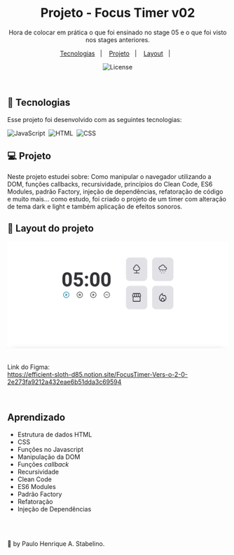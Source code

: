 <h1 align="center"> Projeto - Focus Timer v02</h1>

<p align="center">
Hora de colocar em prática o que foi ensinado no stage 05 e o que foi visto nos stages anteriores.

<p align="center">
  <a href="#-tecnologias">Tecnologias</a>&nbsp;&nbsp;&nbsp;|&nbsp;&nbsp;&nbsp;
  <a href="#-projeto">Projeto</a>&nbsp;&nbsp;&nbsp;|&nbsp;&nbsp;&nbsp;
  <a href="#-layout">Layout</a>&nbsp;&nbsp;&nbsp;|&nbsp;&nbsp;&nbsp;
</p>

<p align="center">
  <img alt="License" src="https://img.shields.io/static/v1?label=license&message=MIT&color=49AA26&labelColor=000000">
</p>

<br>

## 🚀 Tecnologias

Esse projeto foi desenvolvido com as seguintes tecnologias:

![JavaScript](https://img.shields.io/badge/-JavaScript-05122A?style=flat&logo=javascript)&nbsp;
![HTML](https://img.shields.io/badge/-HTML-05122A?style=flat&logo=HTML5)&nbsp;
![CSS](https://img.shields.io/badge/-CSS-05122A?style=flat&logo=CSS3&logoColor=1572B6)&nbsp;

## 💻 Projeto

Neste projeto estudei sobre: Como manipular o navegador utilizando a DOM, funções callbacks, recursividade, princípios do Clean Code, ES6 Modules, padrão Factory, injeção de dependências, refatoração de código e muito mais... como estudo, foi criado o projeto de um timer com alteração de tema dark e light e também aplicação de efeitos sonoros.

## 🔖 Layout do projeto

![PRO1-2](./preview01.png)
<br>
<br>

Link do Figma:
<br>
https://efficient-sloth-d85.notion.site/FocusTimer-Vers-o-2-0-2e273fa9212a432eae6b51dda3c69594

<br>

## Aprendizado

- Estrutura de dados HTML
- CSS
- Funções no Javascript
- Manipulação da DOM
- Funções _callback_
- Recursividade
- Clean Code
- ES6 Modules
- Padrão Factory
- Refatoração
- Injeção de Dependências

<br>
<br>

🚀 by Paulo Henrique A. Stabelino.
